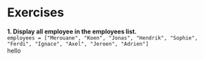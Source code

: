 # Exercises
**1. Display all employee in the employees list.**</br>
`employees = ["Merouane", "Koen", "Jonas", "Hendrik", "Sophie", "Ferdi", "Ignace", "Axel", "Jeroen", "Adrien"]`</br>
hello
